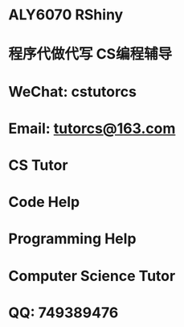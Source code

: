 # ALY6070 RShiny

# 程序代做代写 CS编程辅导

# WeChat: cstutorcs

# Email: tutorcs@163.com

# CS Tutor

# Code Help

# Programming Help

# Computer Science Tutor

# QQ: 749389476
